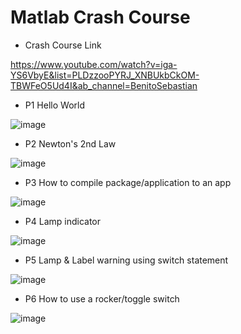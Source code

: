 # Matlab Crash Course

- Crash Course Link

https://www.youtube.com/watch?v=iga-YS6VbyE&list=PLDzzooPYRJ_XNBUkbCkOM-TBWFeO5Ud4I&ab_channel=BenitoSebastian 

* P1 Hello World

![image](https://user-images.githubusercontent.com/62290677/223713332-2a24ea49-3e3a-49a0-b98d-0aeed6ec262c.png)

* P2 Newton's 2nd Law

![image](https://user-images.githubusercontent.com/62290677/223713451-bc122870-199a-4593-b7e7-714e2137a3dd.png)

* P3 How to compile package/application to an app

![image](https://user-images.githubusercontent.com/62290677/223713634-51c340a9-047f-4450-81fc-3fd1ce9fb235.png)

* P4 Lamp indicator 

![image](https://user-images.githubusercontent.com/62290677/223713759-32486ea8-8f6e-489c-a1bc-e0e317fd11e1.png)

* P5  Lamp & Label warning using switch statement

![image](https://user-images.githubusercontent.com/62290677/223719692-0c28c30f-ab75-4833-a186-22b4ea476977.png)

* P6 How to use a rocker/toggle switch

![image](https://user-images.githubusercontent.com/62290677/223726576-89fdd76f-e825-404f-9075-b4d63bffd62f.png)
